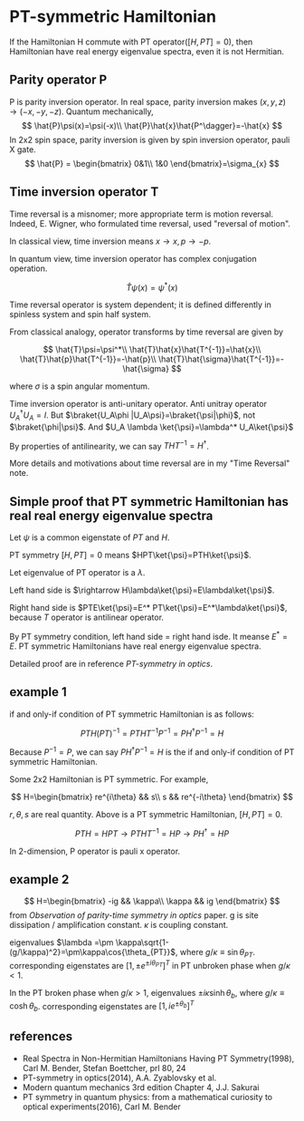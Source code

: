 # PT-symmetric Hamiltonian

If the Hamiltonian H commute with PT operator($[H,PT]=0$), then Hamiltonian have real energy eigenvalue spectra, even it is not Hermitian. 

## Parity operator P

P is parity inversion operator. In real space, parity inversion makes $(x,y,z) \rightarrow (-x,-y,-z)$. Quantum mechanically, 
$$
\hat{P}\psi(x)=\psi(-x)\\
 \hat{P}\hat{x}\hat{P^\dagger}=-\hat{x}
 $$
In 2x2 spin space, parity inversion is given by spin inversion operator, pauli X gate.
$$
\hat{P} = \begin{bmatrix}
0&1\\
1&0
\end{bmatrix}=\sigma_{x}
$$

## Time inversion operator T

Time reversal is a misnomer; more appropriate term is motion reversal. Indeed, E. Wigner, who formulated time reversal, used "reversal of motion".

In classical view, time inversion means $x\rightarrow x,p\rightarrow -p.$

In quantum view, time inversion operator has complex conjugation operation. 

$$
\hat{T}\psi(x)=\psi^*(x)
$$

Time reversal operator is system dependent; it is defined differently in spinless system and spin half system.

From classical analogy, operator transforms by time reversal are given by

$$
\hat{T}\psi=\psi^*\\
 \hat{T}\hat{x}\hat{T^{-1}}=\hat{x}\\
 \hat{T}\hat{p}\hat{T^{-1}}=-\hat{p}\\
  \hat{T}\hat{\sigma}\hat{T^{-1}}=-\hat{\sigma}
 $$

 where $\sigma$ is a spin angular momentum.

Time inversion operator is anti-unitary operator. Anti unitray operator $U^{\dagger}_{A} U_A=I$. But $\braket{U_A\phi |U_A\psi}=\braket{\psi|\phi}$, not $\braket{\phi|\psi}$. And $U_A \lambda \ket{\psi}=\lambda^* U_A\ket{\psi}$

By properties of antilinearity, we can say $THT^{-1}=H^{\dagger}$.

More details and motivations about time reversal are in my "Time Reversal" note.

## Simple proof that PT symmetric Hamiltonian has real real energy eigenvalue spectra

Let $\psi$ is a common eigenstate of $PT$ and $H$.

PT symmetry $[H,PT]=0$ means $HPT\ket{\psi}=PTH\ket{\psi}$.

 Let eigenvalue of PT operator is a $\lambda$.

 Left hand side is $\rightarrow H\lambda\ket{\psi}=E\lambda\ket{\psi}$.

 Right hand side is $PTE\ket{\psi}=E^* PT\ket{\psi}=E^*\lambda\ket{\psi}$, because $T$ operator is antilinear operator.

 By PT symmetry condition, left hand side = right hand isde. It meanse $E^* = E$. PT symmetric Hamiltonians have real energy eigenvalue spectra.

 Detailed proof are in reference *PT-symmetry in optics*.


## example 1

if and only-if condition of PT symmetric Hamiltonian is as follows:

$$
PTH(PT)^{-1} = PTHT^{-1}P^{-1}=PH^{\dagger}P^{-1}=H
$$

Because $P^{-1}=P$, we can say $PH^{\dagger}P^{-1}=H$ is the if and only-if condition of PT symmetric Hamiltonian.

Some 2x2 Hamiltonian is PT symmetric. For example,

$$
H=\begin{bmatrix}
re^{i\theta} && s\\
s && re^{-i\theta}
\end{bmatrix}
$$

$r,\theta,s$ are real quantity. Above is a PT symmetric Hamiltonian, $[H,PT]=0$.

$$
PTH = HPT \rightarrow PTHT^{-1}=HP\rightarrow PH^{\dagger}=HP
$$

In 2-dimension, P operator is pauli x operator. 

## example 2

$$
H=\begin{bmatrix}
-ig && \kappa\\
\kappa && ig
\end{bmatrix}
$$
from *Observation of parity-time symmetry in optics* paper. g is site dissipation / amplification constant. $\kappa$ is coupling constant.

eigenvalues $\lambda =\pm \kappa\sqrt{1-(g/\kappa)^2}=\pm\kappa\cos{\theta_{PT}}$, where $g/\kappa \equiv \sin{\theta_{PT}}$. corresponding eigenstates are $[1,\pm e^{\pm i\theta_{PT}}]^{T}$ in PT unbroken phase when $g/\kappa < 1$.

In the PT broken phase when $g/\kappa > 1$, eigenvalues $\pm i\kappa \sinh{\theta_b}$, where $g/\kappa\equiv \cosh{\theta_b}$. corresponding eigenstates are $[1, ie^{\pm\theta_b}]^{T}$


## references

- Real Spectra in Non-Hermitian Hamiltonians Having PT Symmetry(1998), Carl M. Bender, Stefan Boettcher, prl 80, 24
- PT-symmetry in optics(2014), A.A. Zyablovsky et al.
- Modern quantum mechanics 3rd edition Chapter 4, J.J. Sakurai
- PT symmetry in quantum physics: from a mathematical curiosity to optical experiments(2016), Carl M. Bender


